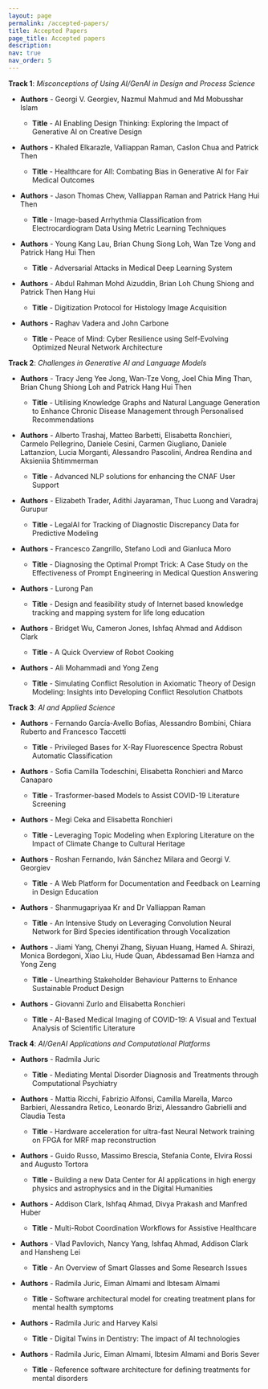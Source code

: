 ```yaml
---
layout: page
permalink: /accepted-papers/
title: Accepted Papers
page_title: Accepted papers
description:
nav: true
nav_order: 5
---
```


**Track 1**: _Misconceptions of Using AI/GenAI in Design and Process Science_ 

 - **Authors** - Georgi V. Georgiev, Nazmul Mahmud and Md Mobusshar Islam
   - **Title** - AI Enabling Design Thinking: Exploring the Impact of Generative AI on Creative Design

 - **Authors** - Khaled Elkarazle, Valliappan Raman, Caslon Chua and Patrick Then
   - **Title** - Healthcare for All: Combating Bias in Generative AI for Fair Medical Outcomes

 - **Authors** - Jason Thomas Chew, Valliappan Raman and Patrick Hang Hui Then
   - **Title** - Image-based Arrhythmia Classification from Electrocardiogram Data Using Metric Learning Techniques

 - **Authors** - Young Kang Lau, Brian Chung Siong Loh, Wan Tze Vong and Patrick Hang Hui Then
   - **Title** - Adversarial Attacks in Medical Deep Learning System

 - **Authors** - Abdul Rahman Mohd Aizuddin, Brian Loh Chung Shiong and Patrick Then Hang Hui
   - **Title** - Digitization Protocol for Histology Image Acquisition

 - **Authors** - Raghav Vadera and John Carbone
   - **Title** - Peace of Mind: Cyber Resilience using Self-Evolving Optimized Neural Network Architecture

**Track 2**: _Challenges in Generative AI and Language Models_ 

 - **Authors** - Tracy Jeng Yee Jong, Wan-Tze Vong, Joel Chia Ming Than, Brian Chung Shiong Loh and Patrick Hang Hui Then
   - **Title** - Utilising Knowledge Graphs and Natural Language Generation to Enhance Chronic Disease Management through Personalised Recommendations

 - **Authors** - Alberto Trashaj, Matteo Barbetti, Elisabetta Ronchieri, Carmelo Pellegrino, Daniele Cesini, Carmen Giugliano, Daniele Lattanzion, Lucia Morganti, Alessandro Pascolini, Andrea Rendina and Aksieniia Shtimmerman
   - **Title** - Advanced NLP solutions for enhancing the CNAF User Support

 - **Authors** - Elizabeth Trader, Adithi Jayaraman, Thuc Luong and Varadraj Gurupur
   - **Title** - LegalAI for Tracking of Diagnostic Discrepancy Data for Predictive Modeling

 - **Authors** - Francesco Zangrillo, Stefano Lodi and Gianluca Moro 
   - **Title** - Diagnosing the Optimal Prompt Trick: A Case Study on the Effectiveness of Prompt Engineering in Medical Question Answering

 - **Authors** - Lurong Pan
   - **Title** - Design and feasibility study of Internet based knowledge tracking and mapping system for life long education

 - **Authors** - Bridget Wu, Cameron Jones, Ishfaq Ahmad and Addison Clark
   - **Title** - A Quick Overview of Robot Cooking

 - **Authors** - Ali Mohammadi and Yong Zeng
   - **Title** - Simulating Conflict Resolution in Axiomatic Theory of Design Modeling: Insights into Developing Conflict Resolution Chatbots

**Track 3**: _AI and Applied Science_ 

 - **Authors** - Fernando García-Avello Bofías, Alessandro Bombini, Chiara Ruberto and Francesco Taccetti
   - **Title** - Privileged Bases for X-Ray Fluorescence Spectra Robust Automatic Classification

 - **Authors** - Sofia Camilla Todeschini, Elisabetta Ronchieri and Marco Canaparo
   - **Title** - Trasformer-based Models to Assist COVID-19 Literature Screening

 - **Authors** - Megi Ceka and Elisabetta Ronchieri
   - **Title** - Leveraging Topic Modeling when Exploring Literature on the Impact of Climate Change to Cultural Heritage

 - **Authors** - Roshan Fernando, Iván Sánchez Milara and Georgi V. Georgiev
   - **Title** - A Web Platform for Documentation and Feedback on Learning in Design Education

 - **Authors** - Shanmugapriyaa Kr and Dr Valliappan Raman
   - **Title** - An Intensive Study on Leveraging Convolution Neural Network for Bird Species identification through Vocalization	

 - **Authors** - Jiami Yang, Chenyi Zhang, Siyuan Huang, Hamed A. Shirazi, Monica Bordegoni, Xiao Liu, Hude Quan, Abdessamad Ben Hamza and Yong Zeng
   - **Title** - Unearthing Stakeholder Behaviour Patterns to Enhance Sustainable Product Design

 - **Authors** - Giovanni Zurlo and Elisabetta Ronchieri
   - **Title** - AI-Based Medical Imaging of COVID-19: A Visual and Textual Analysis of Scientific Literature

**Track 4**: _AI/GenAI Applications and Computational Platforms_ 

 - **Authors** - Radmila Juric
   - **Title** - Mediating Mental Disorder Diagnosis and Treatments through Computational Psychiatry
 
 - **Authors** - Mattia Ricchi, Fabrizio Alfonsi, Camilla Marella, Marco Barbieri, Alessandra Retico, Leonardo Brizi, Alessandro Gabrielli and Claudia Testa
   - **Title** - Hardware acceleration for ultra-fast Neural Network training on FPGA for MRF map reconstruction

 - **Authors** - Guido Russo, Massimo Brescia, Stefania Conte, Elvira Rossi and Augusto Tortora
   - **Title** - Building a new Data Center for AI applications in high energy physics and astrophysics and in the Digital Humanities

 - **Authors** - Addison Clark, Ishfaq Ahmad, Divya Prakash and Manfred Huber
   - **Title** - Multi-Robot Coordination Workflows for Assistive Healthcare

 - **Authors** - Vlad Pavlovich, Nancy Yang, Ishfaq Ahmad, Addison Clark and Hansheng Lei
   - **Title** - An Overview of Smart Glasses and Some Research Issues

 - **Authors** - Radmila Juric, Eiman Almami and Ibtesam Almami
   - **Title** - Software architectural model for creating treatment plans for mental health symptoms

 - **Authors** - Radmila Juric and Harvey Kalsi
   - **Title** - Digital Twins in Dentistry: The impact of AI technologies

 - **Authors** - Radmila Juric, Eiman Almami, Ibtesim Almami and Boris Sever
   - **Title** - Reference software architecture for defining treatments for mental disorders
